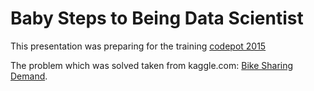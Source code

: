 # Baby Steps to Being Data Scientist
This presentation was preparing for the training [codepot 2015](http://codepot.pl)

The problem which was solved taken from kaggle.com: [Bike Sharing Demand](https://www.kaggle.com/c/bike-sharing-demand).
